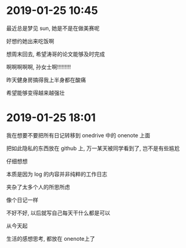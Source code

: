 # 2019-01-25 10:45

最近总是梦见 sun, 她是不是在做美赛呢

好想约她出来吃饭啊

想周末回去, 希望涛哥的论文能够及时完成

啊啊啊啊啊, 孙女士啊!!!!!!!!!



昨天健身房搞得我上半身都在酸痛

希望能够变得越来越强壮



# 2019-01-25 18:01

我在想要不要把所有日记转移到 onedrive 中的 onenote 上面

把如此隐私的东西放在 github 上, 万一某天被同学看到了, 岂不是有些尴尬

仔细想想

本质是因为 log 的内容并非纯粹的工作日志

夹杂了太多个人的所思所虑

像个日记一样

不好不好, 以后就写自己每天干什么都是可以

从今天起

生活的感想思考, 都放在 onenote上了